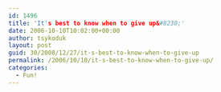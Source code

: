 ```yaml
---
id: 1496
title: 'It's best to know when to give up&#8230;'
date: 2006-10-10T10:02:00+00:00
author: tsykoduk
layout: post
guid: 30/2008/12/27/it-s-best-to-know-when-to-give-up
permalink: /2006/10/10/it-s-best-to-know-when-to-give-up/
categories:
  - Fun!
---
```

<object width="425" height="350"><param name="movie" value="http://www.youtube.com/v/y_toelZ664c"></param><param name="wmode" value="transparent"></param><embed src="http://www.youtube.com/v/y_toelZ664c" type="application/x-shockwave-flash" wmode="transparent" width="425" height="350"></embed></object>